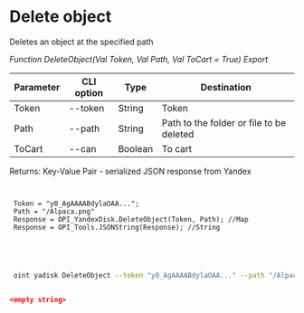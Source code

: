 ﻿---
sidebar_position: 4
---

# Delete object
 Deletes an object at the specified path


*Function DeleteObject(Val Token, Val Path, Val ToCart = True) Export*

 | Parameter | CLI option | Type | Destination |
 |-|-|-|-|
 | Token | --token | String | Token |
 | Path | --path | String | Path to the folder or file to be deleted |
 | ToCart | --can | Boolean | To cart |

 
 Returns: Key-Value Pair - serialized JSON response from Yandex

```bsl title="Code example"
	
 
 Token = "y0_AgAAAABdylaOAA...";
 Path = "/Alpaca.png"
 Response = OPI_YandexDisk.DeleteObject(Token, Path); //Map
 Response = OPI_Tools.JSONString(Response); //String
 

	
```

```sh title="CLI command example"
 
 oint yadisk DeleteObject --token "y0_AgAAAABdylaOAA..." --path "/Alpaca.png" --can %can%


```


```json title="Result"

<empty string>

```
